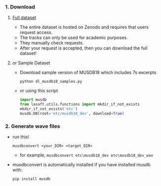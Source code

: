 
### 1. Download

1. [Full dataset](https://sigsep.github.io/datasets/musdb.html)
    - The entire dataset is hosted on Zenodo and requires that users request access.
    - The tracks can only be used for academic purposes. 
    - They manually check requests. 
    - After your request is accepted, then you can download the full dataset!

2. or Sample Dataset
    - Download sample version of MUSDB18 which includes 7s excerpts
    
        ```shell script
        python dl_musdb18_samples.py
        ```
    - or using this script
 
        ```python
        import musdb
        from lasaft.utils.functions import mkdir_if_not_exists
        mkdir_if_not_exists('etc')
        musdb.DB(root='etc/musdb18_dev', download=True)
        ```

### 2. Generate wave files

- run this!

    ```shell
    musdbconvert <your_DIR> <target_DIR> 
    ```
  
  - for example, ```musdbconvert etc\musdb18_dev etc\musdb18_dev_wav```

- musdbconvert is automatically installed if you have installed musdb with:

    ```shell
    pip install musdb
    ```
